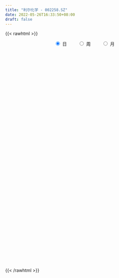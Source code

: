 ```yaml
---
title: "利尔化学 - 002258.SZ"
date: 2022-05-26T16:33:50+08:00
draft: false
---
```

{{< rawhtml >}}
    <div style="text-align: center">
        <label style="padding: 1rem;"><input style="margin-right: .5rem" type="radio" name="period" value="D" checked onclick="period_change(this)">日</label>
        <label style="padding: 1rem;"><input style="margin-right: .5rem" type="radio" name="period" value="W" onclick="period_change(this)">周</label>
        <label style="padding: 1rem;"><input style="margin-right: .5rem" type="radio" name="period" value="M" onclick="period_change(this)">月</label>
    </div>
    <div id="chart" style="height: 700px;"></div> 
    <script type="text/javascript">
        const D_v = [63615.25,31681.37,77022.3,117407.45,54155.9,41149.93,69168.54,118457.91,97345.25,76369.09,69744.75,111064.98,99880.22,154965.44,82867.75,89247.11,79181.61,198372.97,180772.56,83298.49,81632.87,88343.09,93314.58,128464.9,108236.8,66930.12,114320.29,107624.7,198031.65,209344.09,184153.85,97583.92,101268.11,106898.59,86734.59,108869.1,115838.8,169644.95,122344.81,150355.79,175854.77,323705.51,189234.32,216257.98,253273.71,125124.84,129517.26,166632.91,287852.59,246333.64,219717.82,178188.45,117678.18,87047.33,159330.06,127813.3,157241.31,139011.94,96400.34,114048.87,189249.1,128431.42,88848.64,124877.03,92727.97,164486.14,139174.87,93619.8,201189.64,110199.66,105652.25,103236.98,83349.72,107663.63,164832.75,135502.44,163276.54,162822.28,222125.24,171365.89,305077.96,178816.86,161728.98,225309.81,216317.36,276835.06,170340.53,174956.5,206666.77,172745.75,149765.97,201237.64,213789.22,110836.76,117826.64,147379.29,94170.09,94591.18,90558.92,115458.35,104462.36,116675.06,82776.88,66849.78,69722.01,98526.36,76517.55,70051.47,253270.59,156046.43,152804.51,103561.31,110671.27,154783.34,72333.7,97617.86,102398.26,64849.51,134695.21,103275.63,96455.9,208701.68,254442.58,134470.53,83918.56,75013.39,54986.65,129910.74,114510.38,98116.17,186933.36,146463.35,134770.08,102326.09,99644.21,96967.0,92341.84,86328.79,98557.56,101651.94,80305.3,133702.45,107966.01,81664.64,78953.22,97282.97,100502.12,127794.85,93976.84,49377.03,150137.27,57647.59,77700.4,66777.4,75243.01,86766.35,90012.21,94577.15,206051.99,128709.1,109988.66,117914.5,82405.86,181359.94,209421.31,126817.39,122378.68,112273.19,64141.41,65142.02,143675.11,96785.27,109265.39,46308.13,65006.94,72666.22,83376.33,69628.52,52592.23,66606.1,61546.74,62780.62,51225.81,83466.57,57327.87,58078.74,126837.22,71859.72,95900.71,119509.77,90070.4,70473.03,138853.76,61038.74,104706.35,89169.29,170992.29,151418.89,165276.62,103342.42,126925.72,131559.3,149205.8,135679.96,119849.26,90256.08,113664.04,88561.29,67483.99,66593.63,115731.72,80243.22,133691.4,97335.37,139534.36,161368.48,109896.88,155253.29,177138.16,166175.22,133237.96,169645.69,135801.7,98445.76,86084.66,211452.33,140154.51,180281.92,115444.04,212509.48,139977.22,153568.97,178644.92,134335.91,171002.84,133274.45,106669.06,117150.54,205910.99,119643.2,111385.37,136434.84,110027.8,82603.13,130401.15,114382.23,110716.16,103604.18,76489.11,92058.22]
const D_histogram = [0.0,-0.0013465527,0.0279284679,0.0017014456,-0.0175775236,-0.0345971004,-0.0245639586,0.0198944807,0.0575484032,0.068646814,0.0673019748,0.0831809203,0.0707151231,0.0876200244,0.0796900751,0.0761606156,0.0417688237,0.0803235866,0.1323503027,0.1422606025,0.1132699063,0.0494925258,-0.0158122644,-0.0965541263,-0.1470873906,-0.1685291065,-0.1836878267,-0.1510905077,-0.0186215922,0.0628144471,0.1401372458,0.1540113772,0.1064065344,0.0220741406,-0.0270967846,-0.0524896313,-0.074081004,-0.0592505239,-0.0415196245,-0.0187723735,0.0445407631,0.0764886019,0.1174266499,0.1844581582,0.1616615611,0.1255469724,0.1266368074,0.1910581831,0.2850823483,0.3279583173,0.3398137518,0.3232103014,0.3306079352,0.3106495455,0.3016821231,0.1841441813,0.2244754946,0.1857976898,0.1341746641,0.0611454143,0.1057490209,0.0936957693,0.0743483709,0.0840123717,0.0542111881,-0.0796103023,-0.1871235986,-0.2599723187,-0.3667796683,-0.3978474722,-0.3887803885,-0.3536936316,-0.3508628101,-0.3348660133,-0.2627078879,-0.2540550928,-0.2752081667,-0.225417161,-0.1673347686,-0.1461837242,-0.0476072918,0.0415212343,0.0984353977,0.1534760321,0.2103869089,0.2040165997,0.1807240667,0.1122089529,0.142899831,0.1199347724,0.0463369592,-0.1072681354,-0.2959971437,-0.428909199,-0.5484834799,-0.5261715388,-0.505481232,-0.4808067549,-0.4726716723,-0.4715591966,-0.407008418,-0.3513495509,-0.2921617496,-0.2210990781,-0.1758537357,-0.1357615661,-0.1249039969,-0.0783968212,-0.1144934665,-0.1553730963,-0.2079598854,-0.2220491538,-0.1726523356,-0.1242246357,-0.0804531636,-0.0130061437,0.0294428144,0.0463112918,0.1219464509,0.1691820255,0.2262476037,0.3716169883,0.4755295841,0.4814498467,0.4841867304,0.4576692225,0.4163088105,0.4256022606,0.4284220024,0.4067741754,0.4453349965,0.4620928419,0.4237948659,0.4004555399,0.3285117187,0.2542320798,0.2181342067,0.151305627,0.0724073205,-0.0046988974,-0.0367239386,-0.0355906356,-0.0051265765,0.0192638899,0.0295522876,0.0559604476,0.0828809414,0.0914895026,0.0606020685,0.0414188172,0.0901267255,0.0988055973,0.0691619514,0.0563532901,0.0308737837,0.046255525,0.0262394488,-0.0154205465,0.0105021879,-0.0091542785,-0.0841265906,-0.1506297693,-0.190515479,-0.1358496428,-0.2540735831,-0.3137982968,-0.2617072748,-0.190991202,-0.182729806,-0.2239497056,-0.2674938193,-0.3418941162,-0.412122446,-0.4338569526,-0.4257549873,-0.3845133308,-0.3044938502,-0.2507609852,-0.1906370414,-0.1009725095,-0.0533137897,-0.0159808478,0.0367315454,0.1312149529,0.1923634216,0.2469134028,0.3324702284,0.364508205,0.373937714,0.3490238726,0.342546893,0.3543704504,0.4062759119,0.4074600563,0.3476102232,0.2908623665,0.2029518474,0.0637703492,-0.0470253146,-0.1116948701,-0.1994131447,-0.3315035317,-0.5012179609,-0.5642938983,-0.521853196,-0.4708162704,-0.439759451,-0.427237735,-0.3919310964,-0.3693129314,-0.3267395189,-0.2847987124,-0.1941390603,-0.1104322297,-0.0769244891,0.0235341272,0.0861994864,0.162059949,0.2786101046,0.3193029427,0.2831237566,0.2680371994,0.2427448908,0.2067230017,0.1749658323,0.2243670607,0.2130457001,0.1261200856,0.0484070049,-0.1344401141,-0.2392745532,-0.2444988417,-0.1813528762,-0.1127121745,0.0070852873,0.0479897169,0.0984568235,0.1437513624,0.1697000736,0.197092379,0.1979772725,0.2123826945,0.2078580605,0.1803828696,0.1382755267,0.1354761077,0.147579457,0.0704117061,0.0394545399,-0.003763661]
const D_fast = [0.0,-0.0016831909,0.0345739466,0.0087722858,-0.0149010643,-0.0405699162,-0.0366777641,0.0127542954,0.0647953187,0.093055433,0.1085360875,0.1452102631,0.1504232466,0.189233154,0.2012257236,0.216736418,0.1927868319,0.2514224914,0.3365367832,0.3820122336,0.3813390141,0.329934765,0.2606769087,0.1557965152,0.0684914033,0.0049174108,-0.0561632661,-0.0613385741,0.0664749433,0.1636145944,0.2759717045,0.3283486802,0.3073454711,0.2285316124,0.1725864911,0.1340712366,0.0939596129,0.0939774619,0.1013284552,0.1193826129,0.1938309402,0.2449009296,0.31519564,0.4283416878,0.445960481,0.4412326355,0.4739816723,0.5861675938,0.751462346,0.8763278944,0.9731367668,1.0373358917,1.1273855094,1.185089506,1.2515426144,1.1800407179,1.2764909049,1.2842625225,1.2661831628,1.2084402666,1.2794811284,1.2908518192,1.2900915135,1.3207586071,1.3045102206,1.1507861546,0.9964919586,0.8586501589,0.6601478923,0.5296182202,0.4414902069,0.3881535559,0.3032686748,0.2355489683,0.2420301217,0.1871691436,0.0972140281,0.0906507435,0.1068994437,0.0915045571,0.1781791666,0.2776880012,0.3592110141,0.4526206564,0.5621282605,0.6067621012,0.6286505849,0.5881877094,0.6546035452,0.6616221797,0.5996086063,0.4191864778,0.1564581836,-0.0836811714,-0.3403763223,-0.4496072659,-0.5552872671,-0.6508144787,-0.7608473142,-0.8776246376,-0.9148259635,-0.9470044842,-0.9608571202,-0.9450692183,-0.9437873098,-0.9376355318,-0.9580039617,-0.9310959913,-0.9958160032,-1.0755389071,-1.1801156676,-1.2497172245,-1.2434834902,-1.2261119491,-1.202453768,-1.138258284,-1.0884486223,-1.0600023219,-0.9538805501,-0.8643494691,-0.75072199,-0.5124483583,-0.2896533665,-0.1633706422,-0.039587076,0.0483127218,0.1110295124,0.2267235277,0.3366487701,0.4166944869,0.5665890571,0.698870113,0.7665208534,0.8432954124,0.8534795209,0.842757902,0.8611935806,0.8321914076,0.7713949312,0.693113989,0.6519079632,0.6441436072,0.6733260222,0.7025324611,0.7202089307,0.7606072026,0.8082479318,0.8397288686,0.8239919516,0.8151634046,0.8864029943,0.9197832655,0.9074301074,0.9087097686,0.8909487081,0.9178943307,0.9044381167,0.8589229848,0.8874712662,0.8655262301,0.7695222704,0.6653616493,0.5778470699,0.5985504954,0.4168081593,0.2786338714,0.2652980747,0.2882663471,0.2508452915,0.1536379655,0.0432203971,-0.1166534289,-0.2899123703,-0.420111115,-0.5184478966,-0.5733345728,-0.5694385547,-0.578395936,-0.5659312525,-0.501509848,-0.4671795756,-0.4338418457,-0.3719465661,-0.2446594204,-0.1354200963,-0.0191417644,0.1495326183,0.2726976462,0.3756115837,0.4379537104,0.5171134541,0.6175296241,0.7710040636,0.874053222,0.9011059448,0.9170736797,0.8799011224,0.7566622115,0.634110219,0.5415169461,0.4039453853,0.1889791153,-0.1060398041,-0.3101892161,-0.3982118128,-0.4648789548,-0.5437619982,-0.638049716,-0.7007258514,-0.7704359192,-0.8095473865,-0.8388062581,-0.7966813711,-0.7405825978,-0.7263059795,-0.6199638315,-0.5357486006,-0.4193731508,-0.233170469,-0.1126518953,-0.0780501422,-0.0261273995,0.0092665146,0.0249253758,0.0369096646,0.1424026582,0.1843427225,0.1289471294,0.0633358,-0.1531213475,-0.317774425,-0.3841234238,-0.3663156774,-0.3258530193,-0.2042842357,-0.1513823769,-0.0763010644,0.004931315,0.0733050446,0.1499704448,0.2003496564,0.267850752,0.3152906332,0.3329111596,0.3253726985,0.3564423064,0.40544052,0.3458756956,0.3247821643,0.2806230482]
const D_slow = [0.0,-0.0003366382,0.0066454788,0.0070708402,0.0026764593,-0.0059728158,-0.0121138055,-0.0071401853,0.0072469155,0.024408619,0.0412341127,0.0620293428,0.0797081235,0.1016131296,0.1215356484,0.1405758023,0.1510180082,0.1710989049,0.2041864805,0.2397516312,0.2680691078,0.2804422392,0.2764891731,0.2523506415,0.2155787939,0.1734465172,0.1275245606,0.0897519336,0.0850965356,0.1008001473,0.1358344588,0.1743373031,0.2009389367,0.2064574718,0.1996832757,0.1865608679,0.1680406169,0.1532279859,0.1428480798,0.1381549864,0.1492901772,0.1684123276,0.1977689901,0.2438835297,0.2842989199,0.315685663,0.3473448649,0.3951094107,0.4663799977,0.5483695771,0.633323015,0.7141255904,0.7967775742,0.8744399605,0.9498604913,0.9958965366,1.0520154103,1.0984648327,1.1320084987,1.1472948523,1.1737321075,1.1971560499,1.2157431426,1.2367462355,1.2502990325,1.2303964569,1.1836155573,1.1186224776,1.0269275605,0.9274656925,0.8302705954,0.7418471875,0.6541314849,0.5704149816,0.5047380096,0.4412242364,0.3724221948,0.3160679045,0.2742342124,0.2376882813,0.2257864584,0.2361667669,0.2607756163,0.2991446244,0.3517413516,0.4027455015,0.4479265182,0.4759787564,0.5117037142,0.5416874073,0.5532716471,0.5264546132,0.4524553273,0.3452280276,0.2081071576,0.0765642729,-0.0498060351,-0.1700077238,-0.2881756419,-0.406065441,-0.5078175455,-0.5956549333,-0.6686953707,-0.7239701402,-0.7679335741,-0.8018739656,-0.8330999649,-0.8526991702,-0.8813225368,-0.9201658108,-0.9721557822,-1.0276680707,-1.0708311546,-1.1018873135,-1.1220006044,-1.1252521403,-1.1178914367,-1.1063136137,-1.075827001,-1.0335314946,-0.9769695937,-0.8840653466,-0.7651829506,-0.6448204889,-0.5237738063,-0.4093565007,-0.3052792981,-0.1988787329,-0.0917732323,0.0099203115,0.1212540606,0.2367772711,0.3427259876,0.4428398725,0.5249678022,0.5885258222,0.6430593738,0.6808857806,0.6989876107,0.6978128864,0.6886319017,0.6797342428,0.6784525987,0.6832685712,0.6906566431,0.704646755,0.7253669903,0.748239366,0.7633898831,0.7737445874,0.7962762688,0.8209776681,0.838268156,0.8523564785,0.8600749244,0.8716388057,0.8781986679,0.8743435313,0.8769690783,0.8746805086,0.853648861,0.8159914186,0.7683625489,0.7344001382,0.6708817424,0.5924321682,0.5270053495,0.479257549,0.4335750975,0.3775876711,0.3107142163,0.2252406873,0.1222100758,0.0137458376,-0.0926929092,-0.1888212419,-0.2649447045,-0.3276349508,-0.3752942111,-0.4005373385,-0.4138657859,-0.4178609979,-0.4086781115,-0.3758743733,-0.3277835179,-0.2660551672,-0.1829376101,-0.0918105589,0.0016738697,0.0889298378,0.1745665611,0.2631591737,0.3647281517,0.4665931657,0.5534957215,0.6262113132,0.676949275,0.6928918623,0.6811355337,0.6532118161,0.60335853,0.520482647,0.3951781568,0.2541046822,0.1236413832,0.0059373156,-0.1040025471,-0.2108119809,-0.308794755,-0.4011229878,-0.4828078676,-0.5540075457,-0.6025423107,-0.6301503682,-0.6493814904,-0.6434979586,-0.621948087,-0.5814330998,-0.5117805736,-0.4319548379,-0.3611738988,-0.2941645989,-0.2334783762,-0.1817976258,-0.1380561677,-0.0819644026,-0.0287029775,0.0028270439,0.0149287951,-0.0186812334,-0.0784998717,-0.1396245822,-0.1849628012,-0.2131408448,-0.211369523,-0.1993720938,-0.1747578879,-0.1388200473,-0.0963950289,-0.0471219342,0.0023723839,0.0554680576,0.1074325727,0.1525282901,0.1870971718,0.2209661987,0.257861063,0.2754639895,0.2853276245,0.2843867092]
const D_data = [['2021-05-17', 16.1127, 16.1689, 15.7754, 16.3867],['2021-05-18', 16.0775, 16.1478, 15.9651, 16.204],['2021-05-19', 16.1619, 16.6186, 16.1619, 16.6186],['2021-05-20', 16.457, 15.944, 15.67, 16.5273],['2021-05-21', 15.8738, 15.9019, 15.7754, 16.1056],['2021-05-24', 15.8456, 15.8105, 15.7824, 16.0073],['2021-05-25', 15.8597, 16.1056, 15.7262, 16.2673],['2021-05-26', 16.0846, 16.6818, 16.0424, 16.7802],['2021-05-27', 16.6818, 16.8505, 16.5694, 17.0191],['2021-05-28', 16.8645, 16.7029, 16.5835, 16.984],['2021-05-31', 16.71, 16.6327, 16.4289, 16.9137],['2021-06-01', 16.5694, 16.9559, 16.4289, 17.0543],['2021-06-02', 17.0191, 16.6818, 16.5343, 17.1808],['2021-06-03', 16.6889, 17.1386, 16.6889, 17.3424],['2021-06-04', 17.0683, 16.9348, 16.7872, 17.1105],['2021-06-07', 16.9489, 17.0402, 16.8645, 17.2862],['2021-06-08', 17.0191, 16.6186, 16.5554, 17.0402],['2021-06-09', 16.6537, 17.6164, 16.5132, 17.9607],['2021-06-10', 17.771, 18.1434, 17.3213, 18.2699],['2021-06-11', 18.2418, 17.9256, 17.7148, 18.2629],['2021-06-15', 17.9256, 17.5251, 17.3845, 18.1997],['2021-06-16', 17.3986, 16.9418, 16.8154, 17.504],['2021-06-17', 16.9699, 16.6256, 16.5132, 17.1526],['2021-06-18', 16.6256, 16.0283, 15.9159, 16.6256],['2021-06-21', 15.6138, 15.9862, 15.3257, 16.0213],['2021-06-22', 15.9792, 16.0565, 15.7824, 16.3024],['2021-06-23', 16.0565, 15.9159, 15.5084, 16.1478],['2021-06-24', 15.8808, 16.4429, 15.7262, 16.5554],['2021-06-25', 16.5132, 18.0872, 16.3094, 18.0872],['2021-06-28', 18.2699, 18.0591, 17.8905, 18.4526],['2021-06-29', 18.5229, 18.5369, 18.1434, 18.8391],['2021-06-30', 18.5369, 18.1294, 17.9186, 18.558],['2021-07-01', 18.1715, 17.3986, 17.2862, 18.1715],['2021-07-02', 17.2159, 16.6608, 16.5202, 17.3494],['2021-07-05', 16.6889, 16.7662, 16.3867, 16.8927],['2021-07-06', 16.7732, 16.8575, 16.5483, 16.9699],['2021-07-07', 16.6748, 16.7521, 16.5062, 17.1808],['2021-07-08', 17.1667, 17.1597, 16.7943, 17.6024],['2021-07-09', 16.9699, 17.2651, 16.5975, 17.3002],['2021-07-12', 17.5462, 17.4337, 17.3283, 17.771],['2021-07-13', 17.3143, 18.2067, 17.258, 18.2067],['2021-07-14', 18.3402, 18.1434, 17.9537, 19.1342],['2021-07-15', 18.0732, 18.558, 17.8624, 18.6494],['2021-07-16', 18.5651, 19.331, 18.558, 19.5067],['2021-07-19', 18.6213, 18.5018, 17.7921, 18.8672],['2021-07-20', 18.1856, 18.3332, 17.8202, 18.5159],['2021-07-21', 18.6002, 18.8532, 18.4596, 19.1553],['2021-07-22', 18.8742, 20.0056, 18.8321, 20.0618],['2021-07-23', 19.9142, 21.0596, 19.9072, 21.699],['2021-07-26', 20.8699, 21.1088, 20.5958, 22.0504],['2021-07-27', 21.7763, 21.2212, 20.7996, 22.2471],['2021-07-28', 20.8628, 21.2142, 19.8018, 21.959],['2021-07-29', 21.7131, 21.8607, 21.2353, 22.0644],['2021-07-30', 21.8888, 21.8607, 21.3126, 22.0644],['2021-08-02', 21.3828, 22.2963, 20.6661, 22.5563],['2021-08-03', 22.2963, 20.9261, 20.5466, 22.4088],['2021-08-04', 20.8769, 23.006, 20.8769, 23.0201],['2021-08-05', 22.9569, 22.3385, 21.4882, 23.0482],['2021-08-06', 22.3104, 22.219, 21.4672, 22.7952],['2021-08-09', 21.7834, 21.8536, 21.3618, 22.1698],['2021-08-10', 22.2612, 23.4839, 21.9028, 23.7931],['2021-08-11', 23.8844, 23.1115, 22.5001, 23.9687],['2021-08-12', 22.8515, 23.1747, 22.6477, 23.5401],['2021-08-13', 23.1185, 23.7509, 22.6477, 23.9898],['2021-08-16', 23.9758, 23.4347, 22.9288, 24.2006],['2021-08-17', 23.1185, 21.8536, 21.2915, 23.1887],['2021-08-18', 22.0293, 21.5936, 21.2212, 22.1769],['2021-08-19', 21.5936, 21.5234, 21.3266, 21.9661],['2021-08-20', 21.5234, 20.5115, 19.8861, 21.685],['2021-08-23', 20.7293, 20.9191, 20.4412, 21.4039],['2021-08-24', 21.0877, 21.172, 20.7715, 21.4672],['2021-08-25', 21.3266, 21.432, 20.6731, 21.7974],['2021-08-26', 21.2985, 20.9472, 20.8418, 21.7272],['2021-08-27', 20.8628, 20.9753, 20.5747, 21.3618],['2021-08-30', 21.0807, 21.7553, 21.0807, 22.472],['2021-08-31', 21.7131, 21.0385, 20.645, 21.7201],['2021-09-01', 20.8699, 20.4764, 20.3077, 22.0153],['2021-09-02', 20.378, 21.2915, 20.378, 21.8958],['2021-09-03', 21.6077, 21.5726, 21.3266, 23.1677],['2021-09-06', 21.7763, 21.2353, 20.9401, 22.0574],['2021-09-07', 21.418, 22.4861, 21.2564, 22.7109],['2021-09-08', 22.5071, 22.9077, 22.4861, 23.0342],['2021-09-09', 22.7601, 22.992, 22.6125, 23.3433],['2021-09-10', 23.0623, 23.4136, 23.0623, 24.5239],['2021-09-13', 23.8914, 23.9336, 23.3855, 24.032],['2021-09-14', 23.9406, 23.4979, 23.1396, 24.7768],['2021-09-15', 23.4698, 23.4206, 23.1185, 24.1725],['2021-09-16', 23.4628, 22.7882, 22.7671, 24.292],['2021-09-17', 23.1887, 24.1022, 22.9639, 24.4325],['2021-09-22', 23.7509, 23.6314, 23.0131, 24.2428],['2021-09-23', 23.6385, 22.8796, 22.6758, 24.1585],['2021-09-24', 22.6617, 21.3126, 21.0877, 22.7179],['2021-09-27', 21.3266, 19.851, 19.5558, 21.6007],['2021-09-28', 19.7385, 19.4434, 19.1202, 19.8791],['2021-09-29', 19.5067, 18.5721, 18.4034, 19.5699],['2021-09-30', 18.6634, 19.6753, 18.6634, 19.8791],['2021-10-08', 19.9564, 19.3591, 19.0429, 19.9564],['2021-10-11', 19.338, 19.1202, 18.9515, 19.5769],['2021-10-12', 19.1131, 18.5861, 18.1997, 19.1975],['2021-10-13', 18.558, 18.0942, 17.9186, 18.7337],['2021-10-14', 18.0591, 18.6494, 17.771, 18.7618],['2021-10-15', 18.3753, 18.4807, 18.2769, 18.8321],['2021-10-18', 18.4948, 18.4878, 18.2699, 18.7056],['2021-10-19', 18.6142, 18.6845, 18.3613, 18.811],['2021-10-20', 18.4105, 18.4105, 18.1997, 18.558],['2021-10-21', 18.3824, 18.3402, 18.1786, 18.8602],['2021-10-22', 18.3402, 17.8905, 17.8483, 18.5651],['2021-10-25', 18.038, 18.291, 17.8905, 18.5018],['2021-10-26', 18.0661, 17.0824, 16.9137, 18.0942],['2021-10-27', 17.258, 16.5764, 16.3446, 17.2932],['2021-10-28', 16.5483, 15.8948, 15.8597, 16.6959],['2021-10-29', 16.1056, 15.8808, 15.677, 16.1478],['2021-11-01', 15.8878, 16.464, 15.7754, 16.5483],['2021-11-02', 16.4851, 16.4429, 16.2883, 16.8435],['2021-11-03', 16.5835, 16.3937, 16.1759, 16.6186],['2021-11-04', 16.4289, 16.7943, 16.3375, 17.0191],['2021-11-05', 16.7943, 16.6256, 16.6186, 17.1456],['2021-11-08', 16.5343, 16.3375, 16.2181, 16.7381],['2021-11-09', 16.2743, 17.237, 16.1759, 17.5672],['2021-11-10', 17.1316, 17.1808, 16.8716, 17.3213],['2021-11-11', 17.0824, 17.6024, 17.0191, 17.778],['2021-11-12', 17.6164, 19.3661, 17.6164, 19.3661],['2021-11-15', 19.6753, 19.7456, 19.4715, 20.7293],['2021-11-16', 19.7526, 19.0991, 18.9867, 19.8861],['2021-11-17', 18.9726, 19.3872, 18.6283, 19.5348],['2021-11-18', 19.3661, 19.2677, 19.2396, 19.6753],['2021-11-19', 19.2537, 19.1975, 19.0007, 19.4083],['2021-11-22', 19.7877, 20.0477, 19.3661, 20.4342],['2021-11-23', 19.9634, 20.3218, 19.8299, 20.5045],['2021-11-24', 20.1672, 20.2937, 19.9564, 20.4342],['2021-11-25', 20.0056, 21.4461, 19.8931, 21.6358],['2021-11-26', 21.4461, 21.7131, 21.0807, 22.0363],['2021-11-29', 21.3126, 21.3618, 21.1158, 21.678],['2021-11-30', 21.4601, 21.7693, 21.3618, 21.952],['2021-12-01', 21.5655, 21.2634, 21.0104, 21.6428],['2021-12-02', 21.2212, 21.1509, 20.7715, 21.3899],['2021-12-03', 21.3196, 21.6077, 21.0877, 21.8255],['2021-12-06', 21.4953, 21.1861, 21.165, 22.1277],['2021-12-07', 21.2634, 20.8277, 20.5958, 21.5866],['2021-12-08', 20.8207, 20.5537, 20.4483, 20.9612],['2021-12-09', 20.5607, 20.905, 20.4974, 21.2142],['2021-12-10', 20.8628, 21.3055, 20.8488, 22.0574],['2021-12-13', 21.3969, 21.8396, 21.3336, 22.0926],['2021-12-14', 21.945, 22.0153, 21.5726, 22.0855],['2021-12-15', 22.1207, 22.0504, 21.6569, 22.1558],['2021-12-16', 22.0504, 22.4861, 21.8536, 22.9498],['2021-12-17', 22.732, 22.7952, 22.4579, 23.1044],['2021-12-20', 22.7671, 22.8374, 22.6125, 23.9828],['2021-12-21', 22.7671, 22.4509, 22.2823, 23.0833],['2021-12-22', 22.3525, 22.6125, 22.205, 22.6547],['2021-12-23', 22.4931, 23.7087, 22.4931, 23.9195],['2021-12-24', 23.8563, 23.5541, 23.2098, 23.8844],['2021-12-27', 23.8914, 23.2028, 23.0623, 23.9898],['2021-12-28', 23.1606, 23.4698, 22.8163, 23.6525],['2021-12-29', 23.6385, 23.3644, 23.2028, 23.8563],['2021-12-30', 23.3644, 24.0039, 23.245, 24.1444],['2021-12-31', 24.0671, 23.7017, 23.3714, 24.1655],['2022-01-04', 23.6525, 23.3925, 22.9077, 23.8633],['2022-01-05', 23.6174, 24.3201, 23.5401, 25.079],['2022-01-06', 24.6925, 23.8914, 23.6877, 24.9033],['2022-01-07', 23.6947, 23.0271, 22.9709, 23.9617],['2022-01-10', 22.9006, 22.7742, 22.2753, 23.2309],['2022-01-11', 22.6969, 22.7952, 22.4509, 23.1817],['2022-01-12', 22.739, 23.9968, 22.6406, 24.7206],['2022-01-13', 24.4114, 21.6007, 21.6007, 24.4325],['2022-01-14', 21.3618, 21.7131, 21.2072, 22.1698],['2022-01-17', 21.7131, 22.9428, 21.0807, 23.0201],['2022-01-18', 23.3363, 23.3996, 22.7179, 23.512],['2022-01-19', 23.3925, 22.7461, 22.3385, 23.3925],['2022-01-20', 22.7461, 21.9309, 21.7763, 22.9428],['2022-01-21', 21.8185, 21.5234, 20.385, 21.9309],['2022-01-24', 20.9542, 20.6099, 20.1742, 21.0174],['2022-01-25', 20.5045, 19.9915, 19.9915, 21.0315],['2022-01-26', 20.0337, 20.0196, 19.9283, 20.4904],['2022-01-27', 20.0266, 20.0056, 19.8721, 20.2726],['2022-01-28', 20.0477, 20.2093, 19.6894, 20.5326],['2022-02-07', 20.5185, 20.7153, 20.1672, 20.7434],['2022-02-08', 20.7785, 20.4834, 19.9212, 20.9893],['2022-02-09', 20.2023, 20.645, 20.0477, 20.7926],['2022-02-10', 20.5396, 21.2493, 20.4834, 21.2845],['2022-02-11', 21.2493, 20.9753, 20.905, 21.4039],['2022-02-14', 20.9753, 20.9893, 20.8769, 21.8185],['2022-02-15', 21.0666, 21.3758, 20.9472, 21.4109],['2022-02-16', 21.3828, 22.3104, 21.2704, 22.3244],['2022-02-17', 22.4158, 22.3947, 22.1207, 22.5704],['2022-02-18', 22.198, 22.7601, 22.1417, 22.8866],['2022-02-21', 23.0342, 23.7298, 22.8515, 23.9968],['2022-02-22', 23.3433, 23.6385, 23.1958, 23.8212],['2022-02-23', 23.6174, 23.7579, 23.5401, 24.0249],['2022-02-24', 23.7368, 23.5823, 23.259, 24.4536],['2022-02-25', 23.9055, 24.0249, 23.7298, 24.1936],['2022-02-28', 24.1093, 24.5801, 23.9055, 24.5871],['2022-03-01', 24.9525, 25.606, 24.5801, 26.2806],['2022-03-02', 25.3671, 25.5006, 25.3179, 25.9152],['2022-03-03', 25.5006, 24.9525, 24.5941, 25.6973],['2022-03-04', 24.7417, 25.0157, 24.6784, 25.3882],['2022-03-07', 25.0157, 24.5239, 23.6455, 25.1211],['2022-03-08', 24.6574, 23.4698, 23.3223, 24.7839],['2022-03-09', 24.1163, 23.252, 22.0785, 24.1514],['2022-03-10', 23.6806, 23.3855, 23.2731, 24.1725],['2022-03-11', 23.1044, 22.6477, 22.1207, 23.1044],['2022-03-14', 22.2753, 21.3618, 21.3126, 22.5915],['2022-03-15', 21.3547, 19.8018, 19.8018, 21.5163],['2022-03-16', 20.385, 20.125, 18.9726, 20.4412],['2022-03-17', 20.8066, 20.9823, 20.378, 21.4601],['2022-03-18', 20.7715, 20.9542, 20.645, 21.2423],['2022-03-21', 21.2564, 20.5537, 20.3077, 21.2915],['2022-03-22', 20.4061, 20.0688, 19.9704, 20.5537],['2022-03-23', 20.2304, 20.118, 19.9423, 20.3218],['2022-03-24', 20.0969, 19.7596, 19.605, 20.0969],['2022-03-25', 19.9142, 19.8439, 19.8158, 20.5326],['2022-03-28', 19.8158, 19.7456, 19.3731, 20.0969],['2022-03-29', 20.132, 20.4412, 19.8229, 20.6661],['2022-03-30', 20.3288, 20.6169, 20.0758, 20.6239],['2022-03-31', 21.3266, 20.1391, 19.9564, 21.3336],['2022-04-01', 20.2726, 21.2282, 20.2234, 21.2845],['2022-04-06', 21.2423, 21.1509, 20.7645, 21.692],['2022-04-07', 21.6428, 21.7061, 21.2915, 22.0715],['2022-04-08', 21.8044, 22.8374, 21.5023, 23.1396],['2022-04-11', 22.7882, 22.4861, 21.6147, 22.8233],['2022-04-12', 22.0644, 21.7201, 21.432, 22.4017],['2022-04-13', 21.76, 22.02, 21.53, 22.7],['2022-04-14', 22.02, 21.95, 21.01, 22.12],['2022-04-15', 21.66, 21.8, 21.61, 22.28],['2022-04-18', 21.47, 21.8, 21.22, 22.0],['2022-04-19', 21.8, 23.01, 21.61, 23.33],['2022-04-20', 23.01, 22.52, 22.47, 23.27],['2022-04-21', 22.65, 21.44, 21.39, 22.99],['2022-04-22', 21.2, 21.18, 20.56, 21.45],['2022-04-25', 20.56, 19.12, 19.11, 20.69],['2022-04-26', 19.13, 19.16, 18.8, 19.69],['2022-04-27', 18.8, 19.9, 18.5, 19.95],['2022-04-28', 19.8, 20.72, 19.58, 21.0],['2022-04-29', 20.82, 21.0, 20.49, 21.13],['2022-05-05', 21.18, 22.08, 21.1, 22.27],['2022-05-06', 21.5, 21.52, 21.22, 21.97],['2022-05-09', 21.4, 21.92, 21.3, 22.07],['2022-05-10', 21.52, 22.19, 21.47, 22.19],['2022-05-11', 22.5, 22.25, 22.2, 23.2],['2022-05-12', 22.36, 22.55, 22.0, 23.17],['2022-05-13', 22.42, 22.45, 22.33, 23.17],['2022-05-16', 22.9, 22.83, 22.73, 23.4],['2022-05-17', 22.84, 22.8, 22.44, 22.98],['2022-05-18', 22.9, 22.6, 22.58, 22.92],['2022-05-19', 22.33, 22.38, 21.78, 22.48],['2022-05-20', 22.38, 22.89, 22.26, 22.99],['2022-05-23', 22.89, 23.25, 22.8, 23.55],['2022-05-24', 23.2, 22.08, 22.05, 23.2],['2022-05-25', 22.08, 22.45, 21.95, 22.49],['2022-05-26', 22.45, 22.15, 21.67, 22.55]]
const W_v = [324448.05,393628.79,374691.22,442257.8499999999,200902.37,206508.04,167008.08,170861.26,274522.26,258421.13,197954.02,109305.07,318093.29,231269.76,464747.91,393538.63,391756.59,352375.1,263187.55,284442.94,435586.05,413995.08,639951.74,348140.9,479838.3,513386.81,749547.86,542442.05,502592.65,531741.29,260146.36,224742.52,422808.87,562458.78,393386.71,408541.29,269264.39,171276.91,258992.96,239342.54,203050.86,175657.85,219698.65,319226.6800000001,347097.2,344702.53,206085.38,152774.05,145041.64,174605.43,225087.0,201050.27,180111.32,237179.22,99236.88,164517.45,127754.53,159597.4,101196.41,90721.93,217039.65,151937.21,156126.46,193902.21,251895.15,267243.41,252707.45,138101.72,305054.3,532397.98,489017.63,559946.24,274107.4,206707.92,281600.44,275898.67,224798.15,258224.88,497954.84,305711.75,291753.99,314468.77,1226914.6299999999,675936.79,918843.46,495793.74,342583.51,1179909.52,1154149.72,453108.57,484336.5,143436.43,290512.17,310156.07,274018.43,262797.3,160244.29,161469.55,197154.34,170124.5,248713.62,139387.49,216405.12,123800.34,116750.03,198958.46,195215.98,252117.77,183317.0,161673.21,109984.75,132435.55,149375.69,18930.91,64547.32,149151.1,121987.07,133049.17,155833.33,146437.25,144869.32,144288.14,86703.37,479434.29,434899.54,512488.51,386573.03,299271.6899999999,294583.74,218938.89,385733.19,576162.67,864364.7100000001,652475.67,560172.7599999999,421811.37,335073.68,389222.47,592109.48,397675.2,591937.9,505589.16,279127.45,251276.81,343338.91,390087.96,1099866.5900000001,693621.1,582661.09,799621.03,467674.88,817040.22,1310930.24,851040.8600000001,661995.37,475960.36,879962.49,498843.1200000001,389996.06,369944.17,354984.26,369947.31,286555.92,283409.91,131094.38,112736.55,311700.74,438902.13,672362.3,342090.03,814457.48,604580.78,589882.5900000001,928805.14,414120.96,322634.9,375577.63,247844.66,561789.6699999999,616433.0,917807.95,1111774.0800000001,1425227.52,622360.49,382576.28,942803.2200000001,540020.0700000001,547322.11,862983.3,408843.15,360500.9300000001,220269.14,311042.11,250524.79,450124.22,188714.1,352292.3700000001,343882.27,402490.72,518523.14,630872.74,391755.4399999999,595143.5599999999,699248.5599999999,603432.25,1055408.3700000001,962401.3100000001,848965.42,679796.95,645455.0599999999,691198.4199999999,510102.24,848559.25,1042299.5,1045116.22,523749.36,589831.91,94170.09,521745.8699999999,394392.58,735734.3100000001,537804.4299999999,607977.9299999999,602831.71,675933.9999999999,526049.22,500546.04,466368.96,478933.58,396499.3700000001,539326.9,717919.0,507610.41,390031.95,333749.92,312879.61,504177.8200000001,464241.17,717955.9400000001,626550.3999999999,452034.67,612172.83,442288.3300000001,703306.3300000001,733417.4600000001,819036.5000000001,304277.29,660759.1599999999,573849.15,382867.67]
const W_histogram = [0.0,0.0069688889,0.0371017461,0.0077518315,-0.0177035329,-0.03498436,-0.0365768882,-0.0325218101,-0.0468527225,-0.0474010334,-0.0585042673,-0.0526610058,-0.0060752891,0.008269696,0.0754347253,0.0990954396,0.1590333539,0.1415655124,0.1174643079,0.1126011399,0.1378100217,0.139816167,0.2037302095,0.2160953486,0.2767156625,0.2811864385,0.3370059615,0.3659665682,0.4183513059,0.3209360111,0.3681511592,0.4025418566,0.3488590456,0.3030532277,0.2283103243,0.064154949,-0.0074525314,-0.113493526,-0.2159625091,-0.2290633958,-0.2038248859,-0.1439974911,-0.1131808981,-0.0333778006,-0.0714997283,-0.1115313489,-0.1363481707,-0.2018560356,-0.2793057808,-0.2646597247,-0.2425320826,-0.1679995803,-0.1590290414,-0.1613925953,-0.177835058,-0.1697662687,-0.2206094375,-0.2090042556,-0.1786007113,-0.1586804289,-0.2242156065,-0.2343732954,-0.1613063471,-0.1089529219,-0.0817404533,-0.1189681201,-0.0985981407,-0.1185239077,-0.1443886232,-0.2509205383,-0.3421168984,-0.3500409832,-0.3568442233,-0.3441995977,-0.3447197898,-0.3298381372,-0.2956628836,-0.2355790891,-0.127165037,-0.0241653148,0.0837151616,0.1756303761,0.1943354997,0.1854948038,0.2521247423,0.2693019426,0.2429794721,0.3334825923,0.329002198,0.3235872863,0.1980236869,0.1375054438,0.0606140659,0.0146798972,-0.0779080868,-0.1138304697,-0.1716352785,-0.1766376288,-0.1523149241,-0.1492132274,-0.1116716514,-0.0804863552,-0.0711758224,-0.0745680277,-0.0749103509,-0.1384825286,-0.1509330364,-0.1067896892,-0.0670187571,-0.0137005357,0.0289056309,0.0389368402,0.0243878377,0.0093581081,0.0183487221,0.0201007301,0.0065141316,0.024898954,0.0445291116,0.0269162937,0.0463768893,0.0501748483,0.055840037,0.139579183,0.1515507135,0.2068986768,0.2722829184,0.2839095671,0.2965849666,0.2303623316,0.1807436824,0.2192685805,0.209637887,0.1600743854,0.172152283,0.0982956868,0.0124450627,0.0075393083,0.0353882713,0.0368970242,0.062180692,0.0804453205,0.0825121882,0.0994594334,0.0761743316,0.0020563809,0.0875054344,0.1425173197,0.1974580667,0.204141131,0.2246509432,0.1740185995,0.2948233666,0.3556392391,0.355743202,0.3627606476,0.5017900495,0.4942572217,0.4594605412,0.3665772592,0.2733181889,0.1325375199,0.0654839808,-0.0995394542,-0.2455321038,-0.3105081632,-0.337470502,-0.333541952,-0.3505789185,-0.3697343757,-0.2417114285,-0.1440418835,-0.0879621805,-0.0371343922,-0.1108408062,-0.1407109064,-0.1683284494,-0.1860401571,-0.1144210064,-0.134730365,-0.007753329,0.1075793536,0.2422076985,0.3746517641,0.5126016027,0.3553916458,0.2174963181,0.0277747096,-0.0445579644,-0.1287521392,-0.1876706323,-0.2490050604,-0.3069669193,-0.3357514648,-0.2807371337,-0.2422668512,-0.2550890201,-0.2683146653,-0.2159176358,-0.1609628366,-0.0584876062,-0.1157779009,-0.0174635568,-0.0491569407,-0.0309686619,0.1108774985,0.3010158029,0.4515783646,0.5401551791,0.6589024725,0.4843401168,0.3703134662,0.3078825269,0.3597318149,0.4061283327,0.2237787307,-0.0193583832,-0.2034966452,-0.3764172185,-0.513991798,-0.711617989,-0.7591157989,-0.5809350442,-0.4549717642,-0.1960042431,-0.0340671094,0.0460825748,0.1850177315,0.3064556314,0.3708504022,0.3427998381,0.2166904616,0.1069869012,-0.0586833957,-0.1178669741,-0.0419181609,0.08165801,0.2109358639,0.1221789287,-0.0558186592,-0.2430739481,-0.2665619942,-0.1712124816,-0.1748858698,-0.2133962355,-0.2431568216,-0.2206465479,-0.1398857975,-0.057800216,-0.0543604227]
const W_fast = [0.0,0.0087111111,0.0481194049,0.0207074481,-0.0091737995,-0.0352007166,-0.0459374668,-0.0500128413,-0.0760569343,-0.0884555035,-0.1141848042,-0.1215067942,-0.0764398997,-0.0600274907,0.0259962199,0.0744307942,0.174127047,0.1920505835,0.197315456,0.220602573,0.2802639602,0.3172241472,0.4320707422,0.4984597184,0.628258948,0.7030263336,0.843097347,0.9635495957,1.1205221598,1.1033408678,1.2425938057,1.3776199673,1.4111519177,1.4411094067,1.4234440844,1.2753274463,1.2018568331,1.067442457,0.9109828467,0.840616111,0.8148983994,0.8387264214,0.8412477899,0.9127064372,0.8567095775,0.7887951196,0.7298912552,0.6139193814,0.4666431909,0.4151243159,0.3766189373,0.4091515445,0.3783648232,0.3356531204,0.2747518932,0.2403791153,0.1343835872,0.0937377051,0.0794910716,0.0597412467,-0.0618478325,-0.1305988452,-0.0978584837,-0.072743289,-0.0659659337,-0.1329356305,-0.1372151863,-0.1867719302,-0.2487338015,-0.4179958511,-0.5947214359,-0.6901557665,-0.7861700624,-0.8595753363,-0.9462754758,-1.0138533574,-1.0535938247,-1.0524048026,-0.9757820096,-0.8788236162,-0.7500143494,-0.6141915409,-0.5469025424,-0.5093695373,-0.3797084133,-0.2952057273,-0.2607833298,-0.0869095616,-0.0091394063,0.0663425035,-0.0097151741,-0.0358570562,-0.0975949176,-0.139859112,-0.2519241177,-0.316304118,-0.4170177465,-0.4661795039,-0.4799355304,-0.5141371405,-0.5045134773,-0.4934497699,-0.5019331927,-0.5239674049,-0.5430373158,-0.6412301256,-0.6914138926,-0.6739679676,-0.6509517248,-0.6010586374,-0.5512260631,-0.5314606437,-0.5399126868,-0.5526028893,-0.5390250948,-0.5322479043,-0.5442059699,-0.519596409,-0.4888339735,-0.499717718,-0.4686629,-0.4523212289,-0.432696031,-0.3140620893,-0.2642028803,-0.1571302479,-0.0236752767,0.0589287638,0.145750405,0.1371183529,0.1326856243,0.2260276674,0.2688064458,0.2592615405,0.3143775089,0.2650948344,0.1823554759,0.1793345487,0.2160305794,0.2267635884,0.2675924292,0.3059683878,0.3286633026,0.3704754062,0.3662338872,0.2926300318,0.3999554439,0.4905966591,0.5949019228,0.6526202698,0.7292928178,0.7221651239,0.9166757327,1.066401415,1.1554411784,1.2531487859,1.5176257002,1.6336571778,1.7137256326,1.7124866655,1.6875571423,1.5799108533,1.5292283095,1.3393200109,1.1319443353,0.9893412352,0.8780112709,0.7985543328,0.6938726368,0.5822835856,0.6498786756,0.7115377498,0.7456269077,0.7871710979,0.6857544824,0.6207066555,0.5510070003,0.4867852533,0.5297991523,0.4758072025,0.6008459062,0.7430734273,0.9382536967,1.1643607033,1.4304609426,1.3620988972,1.2785776491,1.0957997179,1.0123275529,0.8959453432,0.7901091921,0.6665234988,0.5318199101,0.4190974984,0.4039275461,0.3818311158,0.3052366919,0.2249323803,0.2233500008,0.238064091,0.3259174198,0.2396826499,0.3336311048,0.2896484857,0.300094599,0.469660134,0.7350523892,0.998509542,1.2221251513,1.5055980628,1.4521207363,1.4306724522,1.4452121447,1.5869943865,1.7349229874,1.6085180681,1.3605413584,1.1255289351,0.8585040572,0.5924315282,0.21690084,-0.0203759197,0.012571074,0.024791413,0.2347578732,0.3881782296,0.4798485575,0.665038147,0.8630899548,1.0201973261,1.0778467216,1.0059099605,0.9229531253,0.7426119796,0.6539616576,0.7194309306,0.863421604,1.0454334239,0.9872212209,0.7952689682,0.5472451922,0.4571166476,0.5096630398,0.4622681841,0.3704087596,0.2798589681,0.2472076048,0.2929969058,0.3606324334,0.350482121]
const W_slow = [0.0,0.0017422222,0.0110176588,0.0129556166,0.0085297334,-0.0002163566,-0.0093605787,-0.0174910312,-0.0292042118,-0.0410544701,-0.055680537,-0.0688457884,-0.0703646107,-0.0682971867,-0.0494385054,-0.0246646455,0.015093693,0.0504850711,0.0798511481,0.1080014331,0.1424539385,0.1774079802,0.2283405326,0.2823643698,0.3515432854,0.4218398951,0.5060913854,0.5975830275,0.702170854,0.7824048567,0.8744426465,0.9750781107,1.0622928721,1.138056179,1.1951337601,1.2111724973,1.2093093645,1.180935983,1.1269453557,1.0696795068,1.0187232853,0.9827239125,0.954428688,0.9460842378,0.9282093058,0.9003264685,0.8662394259,0.815775417,0.7459489718,0.6797840406,0.6191510199,0.5771511249,0.5373938645,0.4970457157,0.4525869512,0.410145384,0.3549930247,0.3027419608,0.2580917829,0.2184216757,0.162367774,0.1037744502,0.0634478634,0.0362096329,0.0157745196,-0.0139675104,-0.0386170456,-0.0682480225,-0.1043451783,-0.1670753129,-0.2526045375,-0.3401147833,-0.4293258391,-0.5153757385,-0.601555686,-0.6840152203,-0.7579309412,-0.8168257135,-0.8486169727,-0.8546583014,-0.833729511,-0.789821917,-0.7412380421,-0.6948643411,-0.6318331555,-0.5645076699,-0.5037628019,-0.4203921538,-0.3381416043,-0.2572447827,-0.207738861,-0.1733625,-0.1582089836,-0.1545390093,-0.174016031,-0.2024736484,-0.245382468,-0.2895418752,-0.3276206062,-0.3649239131,-0.3928418259,-0.4129634147,-0.4307573703,-0.4493993772,-0.4681269649,-0.5027475971,-0.5404808562,-0.5671782785,-0.5839329677,-0.5873581017,-0.5801316939,-0.5703974839,-0.5643005245,-0.5619609974,-0.5573738169,-0.5523486344,-0.5507201015,-0.544495363,-0.5333630851,-0.5266340117,-0.5150397893,-0.5024960773,-0.488536068,-0.4536412723,-0.4157535939,-0.3640289247,-0.2959581951,-0.2249808033,-0.1508345617,-0.0932439787,-0.0480580581,0.006759087,0.0591685587,0.0991871551,0.1422252258,0.1667991475,0.1699104132,0.1717952403,0.1806423081,0.1898665642,0.2054117372,0.2255230673,0.2461511144,0.2710159727,0.2900595556,0.2905736509,0.3124500095,0.3480793394,0.3974438561,0.4484791388,0.5046418746,0.5481465245,0.6218523661,0.7107621759,0.7996979764,0.8903881383,1.0158356507,1.1393999561,1.2542650914,1.3459094062,1.4142389534,1.4473733334,1.4637443286,1.4388594651,1.3774764391,1.2998493983,1.2154817728,1.1320962848,1.0444515552,0.9520179613,0.8915901042,0.8555796333,0.8335890882,0.8243054901,0.7965952886,0.761417562,0.7193354496,0.6728254103,0.6442201587,0.6105375675,0.6085992352,0.6354940736,0.6960459983,0.7897089393,0.9178593399,1.0067072514,1.0610813309,1.0680250083,1.0568855172,1.0246974824,0.9777798243,0.9155285592,0.8387868294,0.7548489632,0.6846646798,0.624097967,0.560325712,0.4932470456,0.4392676367,0.3990269275,0.384405026,0.3554605508,0.3510946616,0.3388054264,0.3310632609,0.3587826355,0.4340365863,0.5469311774,0.6819699722,0.8466955903,0.9677806195,1.0603589861,1.1373296178,1.2272625715,1.3287946547,1.3847393374,1.3798997416,1.3290255803,1.2349212757,1.1064233262,0.9285188289,0.7387398792,0.5935061182,0.4797631771,0.4307621164,0.422245339,0.4337659827,0.4800204156,0.5566343234,0.649346924,0.7350468835,0.7892194989,0.8159662242,0.8012953752,0.7718286317,0.7613490915,0.781763594,0.83449756,0.8650422922,0.8510876274,0.7903191403,0.7236786418,0.6808755214,0.6371540539,0.5838049951,0.5230157897,0.4678541527,0.4328827033,0.4184326493,0.4048425437]
const W_data = [['2017-07-14', 8.8153, 8.9587, 8.3373, 9.1362],['2017-07-21', 9.0065, 9.0679, 8.7402, 9.2933],['2017-07-28', 9.027, 9.4776, 9.0133, 9.58],['2017-08-04', 9.4776, 8.7538, 8.6446, 9.86],['2017-08-11', 8.7538, 8.6514, 8.5217, 8.9382],['2017-08-18', 8.6719, 8.6173, 8.5148, 8.7333],['2017-08-25', 8.6582, 8.7333, 8.6036, 8.9109],['2017-09-01', 8.7402, 8.7811, 8.6309, 8.8562],['2017-09-08', 8.7675, 8.4875, 8.3714, 8.8358],['2017-09-15', 8.4875, 8.577, 8.3305, 8.639],['2017-09-22', 8.577, 8.3636, 8.343, 8.7491],['2017-09-29', 8.3361, 8.5082, 8.3086, 8.5288],['2017-10-13', 8.5908, 9.1277, 8.5495, 9.2241],['2017-10-20', 9.1415, 8.8799, 8.7009, 9.1897],['2017-10-27', 8.8317, 9.7885, 8.8317, 9.9675],['2017-11-03', 9.7679, 9.5545, 9.3893, 10.3186],['2017-11-10', 9.6715, 10.3392, 9.5545, 10.4631],['2017-11-17', 10.3461, 9.6096, 9.3824, 10.3599],['2017-11-24', 9.5132, 9.527, 9.2241, 9.8643],['2017-12-01', 9.527, 9.7954, 8.8455, 9.8574],['2017-12-08', 9.7748, 10.3461, 9.4994, 10.5113],['2017-12-15', 10.4425, 10.2635, 10.0845, 10.6559],['2017-12-22', 10.3117, 11.3855, 10.1603, 11.6953],['2017-12-29', 11.3855, 11.1515, 10.8555, 11.5439],['2018-01-05', 11.2892, 12.1978, 11.2341, 12.5971],['2018-01-12', 12.2667, 11.95, 11.771, 13.1271],['2018-01-19', 11.7366, 13.072, 11.1102, 13.3543],['2018-01-26', 13.3198, 13.3267, 12.7003, 13.4919],['2018-02-02', 13.2854, 14.2491, 12.5626, 14.373],['2018-02-09', 14.1597, 12.6521, 11.9775, 14.5933],['2018-02-14', 12.659, 14.7241, 12.5833, 14.7241],['2018-02-23', 15.0063, 15.2266, 14.4419, 15.5433],['2018-03-02', 15.2266, 14.5176, 14.3317, 15.5433],['2018-03-09', 14.5727, 14.7654, 14.1459, 15.9425],['2018-03-16', 14.7241, 14.4556, 14.3937, 15.4607],['2018-03-23', 14.3593, 12.9757, 12.4594, 14.6415],['2018-03-30', 12.7692, 13.6916, 12.6177, 13.9118],['2018-04-04', 13.6847, 12.8999, 12.8518, 14.077],['2018-04-13', 12.8862, 12.4112, 12.246, 13.134],['2018-04-20', 12.308, 13.1959, 12.308, 13.6296],['2018-04-27', 13.2097, 13.6847, 12.5282, 14.1115],['2018-05-04', 13.6847, 14.3524, 13.5677, 14.7998],['2018-05-11', 14.435, 14.2698, 14.0495, 14.8893],['2018-05-18', 14.2836, 15.261, 14.1803, 15.798],['2018-05-25', 15.2748, 13.9876, 13.9669, 15.8943],['2018-06-01', 13.9876, 13.8086, 13.0858, 15.1302],['2018-06-08', 13.7673, 13.8499, 13.5539, 14.5864],['2018-06-15', 13.7535, 13.0789, 12.838, 14.0082],['2018-06-22', 12.8518, 12.4594, 12.0051, 13.0376],['2018-06-29', 12.6246, 13.3267, 12.4663, 13.609],['2018-07-06', 13.3267, 13.4093, 12.6108, 13.7673],['2018-07-13', 13.4851, 14.2491, 13.2304, 14.2836],['2018-07-20', 14.2836, 13.6021, 13.4851, 14.5245],['2018-07-27', 13.6296, 13.4231, 13.2166, 14.318],['2018-08-03', 13.4231, 13.1271, 12.7072, 13.6296],['2018-08-10', 13.134, 13.3336, 12.8449, 13.6021],['2018-08-17', 13.2717, 12.3768, 12.1359, 13.3543],['2018-08-24', 12.2529, 12.9275, 12.1221, 12.9826],['2018-08-31', 12.9137, 13.1615, 12.8173, 13.313],['2018-09-07', 13.1615, 13.0652, 12.721, 13.3474],['2018-09-14', 12.955, 11.7435, 10.8762, 13.2028],['2018-09-21', 11.833, 12.067, 11.4957, 12.4043],['2018-09-28', 11.9431, 13.134, 11.8812, 13.2992],['2018-10-12', 12.8036, 13.1133, 12.4181, 13.2166],['2018-10-19', 13.1615, 12.9412, 11.7022, 13.905],['2018-10-26', 13.017, 12.0257, 11.7022, 13.7329],['2018-11-02', 12.0257, 12.6108, 10.9312, 12.6384],['2018-11-09', 12.5833, 12.012, 11.9775, 12.8449],['2018-11-16', 12.0395, 11.6953, 11.4957, 12.2529],['2018-11-23', 11.7228, 10.1465, 9.9744, 11.7366],['2018-11-30', 10.1809, 9.5338, 9.2241, 10.4631],['2018-12-07', 9.8436, 9.9882, 9.6233, 10.4631],['2018-12-14', 9.8918, 9.6233, 9.6027, 10.0157],['2018-12-21', 9.6164, 9.5338, 9.2792, 9.6164],['2018-12-28', 9.5338, 9.0451, 8.9694, 9.878],['2019-01-04', 9.1415, 8.9143, 8.398, 9.2998],['2019-01-11', 9.0245, 8.935, 8.873, 9.1552],['2019-01-18', 8.935, 9.1897, 8.9006, 9.1965],['2019-01-25', 9.2447, 9.9882, 9.2447, 10.1809],['2019-02-01', 10.0501, 10.3117, 9.9469, 10.4287],['2019-02-15', 10.291, 10.8486, 10.1671, 11.1515],['2019-02-22', 10.883, 11.179, 10.8624, 11.6196],['2019-03-01', 10.6215, 10.6008, 10.353, 11.3511],['2019-03-08', 10.6696, 10.3323, 10.3048, 11.0689],['2019-03-15', 10.3255, 11.5163, 10.3048, 11.6127],['2019-03-22', 11.5163, 11.2479, 11.1171, 11.8399],['2019-03-29', 11.0414, 10.8073, 10.4356, 11.124],['2019-04-04', 11.4957, 12.6116, 11.2203, 12.8971],['2019-04-12', 13.872, 11.8664, 11.6993, 13.872],['2019-04-19', 12.1032, 12.0475, 11.5252, 12.4305],['2019-04-26', 12.0544, 10.3622, 10.2717, 12.0614],['2019-04-30', 10.3762, 10.7801, 10.1533, 10.7801],['2019-05-10', 10.3901, 10.2578, 9.9026, 10.6338],['2019-05-17', 10.1185, 10.3204, 9.8748, 10.8636],['2019-05-24', 10.3065, 9.3107, 9.1644, 10.3065],['2019-05-31', 9.3176, 9.5683, 9.2271, 9.6937],['2019-06-06', 9.5962, 8.8929, 8.872, 9.5962],['2019-06-14', 8.8859, 9.2062, 8.8859, 9.4569],['2019-06-21', 9.2062, 9.45, 9.0391, 9.4987],['2019-06-28', 9.443, 9.0878, 9.053, 9.5614],['2019-07-05', 9.2619, 9.4709, 9.1644, 9.5962],['2019-07-12', 9.4012, 9.443, 9.1436, 9.5057],['2019-07-19', 9.4291, 9.1575, 9.1087, 9.4569],['2019-07-26', 9.1923, 8.8929, 8.8371, 9.1923],['2019-08-02', 8.8929, 8.7954, 8.6491, 9.0043],['2019-08-09', 8.7536, 7.6742, 7.6045, 8.7954],['2019-08-16', 7.6742, 7.9179, 7.6742, 8.3427],['2019-08-23', 7.9179, 8.5307, 7.8901, 8.5656],['2019-08-30', 8.28, 8.5516, 8.2243, 8.8232],['2019-09-06', 8.5238, 8.858, 8.4959, 8.9068],['2019-09-12', 8.9207, 8.9068, 8.8232, 9.0112],['2019-09-20', 8.9764, 8.5864, 8.4472, 8.9764],['2019-09-27', 8.6004, 8.2104, 8.1686, 8.6004],['2019-09-30', 8.2104, 8.0572, 8.0502, 8.28],['2019-10-11', 8.0781, 8.2731, 8.0084, 8.3915],['2019-10-18', 8.3845, 8.1477, 8.0154, 8.6213],['2019-10-25', 8.1059, 7.8552, 7.7229, 8.1059],['2019-11-01', 7.8622, 8.2034, 7.8622, 8.2591],['2019-11-08', 8.2313, 8.2731, 8.1825, 8.4611],['2019-11-15', 8.1616, 7.7647, 7.7577, 8.2174],['2019-11-22', 7.7647, 8.1895, 7.7299, 8.3497],['2019-11-29', 8.1825, 8.0224, 7.9597, 8.3984],['2019-12-06', 8.0224, 8.0433, 7.7995, 8.0711],['2019-12-13', 8.1129, 9.2759, 8.0572, 9.45],['2019-12-20', 9.3594, 8.6909, 8.6909, 9.3664],['2019-12-27', 8.6422, 9.5057, 8.5447, 9.7494],['2020-01-03', 9.5057, 10.1046, 9.4151, 10.2856],['2020-01-10', 10.021, 9.826, 9.6101, 10.2926],['2020-01-17', 9.833, 10.1115, 9.5614, 10.2787],['2020-01-23', 10.1115, 9.1714, 9.0669, 10.209],['2020-02-07', 8.2522, 9.2202, 8.0363, 9.4569],['2020-02-14', 9.2271, 10.4528, 9.1436, 10.794],['2020-02-21', 10.975, 10.1046, 10.0001, 11.4904],['2020-02-28', 10.2369, 9.6032, 9.5126, 10.6547],['2020-03-06', 9.6171, 10.4249, 9.6171, 10.8358],['2020-03-13', 10.0976, 9.3107, 9.0669, 10.3692],['2020-03-20', 9.4639, 8.7954, 8.3079, 9.4639],['2020-03-27', 8.5656, 9.5962, 8.5656, 9.7146],['2020-04-03', 9.7494, 10.1115, 9.5475, 10.3483],['2020-04-10', 10.1742, 9.9165, 9.8748, 10.7592],['2020-04-17', 10.3065, 10.3553, 10.1046, 10.8288],['2020-04-24', 10.4249, 10.4736, 10.1672, 10.9681],['2020-04-30', 10.4876, 10.4249, 9.8469, 10.6477],['2020-05-08', 10.3344, 10.7731, 10.1742, 10.8497],['2020-05-15', 10.8636, 10.3622, 10.2996, 10.9263],['2020-05-22', 10.2717, 9.5335, 9.3316, 10.592],['2020-05-29', 9.4569, 11.6436, 9.45, 11.755],['2020-06-05', 11.6297, 11.7829, 11.4695, 12.1798],['2020-06-12', 11.8037, 12.2703, 11.5043, 12.4305],['2020-06-19', 12.2703, 12.0544, 11.3163, 12.8344],['2020-06-24', 12.0544, 12.5419, 11.8455, 12.9389],['2020-07-03', 12.7787, 11.8037, 11.6993, 12.9389],['2020-07-10', 12.8831, 14.4152, 12.3957, 14.9584],['2020-07-17', 14.6589, 14.5127, 13.9417, 15.8567],['2020-07-24', 14.7425, 14.3107, 14.255, 15.9681],['2020-07-31', 14.3247, 14.8261, 13.8581, 15.0071],['2020-08-07', 15.0419, 17.3609, 14.9932, 18.0225],['2020-08-14', 17.4097, 16.4347, 15.5364, 17.6255],['2020-08-21', 16.2954, 16.5322, 15.9472, 16.8874],['2020-08-28', 16.7133, 15.9751, 15.3971, 17.0475],['2020-09-04', 16.2258, 15.9194, 15.2648, 16.2815],['2020-09-11', 15.8219, 15.0559, 14.2341, 15.9124],['2020-09-18', 15.2857, 15.7035, 15.0419, 15.8985],['2020-09-25', 15.808, 14.0391, 13.9277, 15.8915],['2020-09-30', 13.9834, 13.496, 13.4472, 14.2411],['2020-10-09', 14.067, 13.9068, 13.691, 14.652],['2020-10-16', 13.9277, 14.0531, 13.9277, 14.7634],['2020-10-23', 14.1715, 14.2759, 14.0531, 15.2648],['2020-10-30', 14.1366, 13.8581, 13.7884, 15.6478],['2020-11-06', 13.8581, 13.5865, 13.4263, 14.2411],['2020-11-13', 13.6352, 15.613, 13.6213, 16.2258],['2020-11-20', 15.6757, 15.8149, 15.5294, 16.6158],['2020-11-27', 15.8985, 15.7383, 15.5503, 17.535],['2020-12-04', 15.8985, 16.0308, 15.418, 17.4723],['2020-12-11', 16.0238, 14.4639, 14.2759, 16.0378],['2020-12-18', 14.45, 14.7425, 14.1993, 15.0419],['2020-12-25', 15.0071, 14.5963, 14.1993, 15.5573],['2020-12-31', 14.6938, 14.5545, 14.2202, 14.7146],['2021-01-08', 14.652, 15.794, 14.4222, 16.2328],['2021-01-15', 15.8706, 14.7704, 14.5336, 16.5879],['2021-01-22', 14.8121, 16.9361, 14.645, 17.1102],['2021-01-29', 16.9779, 17.5768, 16.1562, 17.9877],['2021-02-05', 17.4236, 18.7328, 17.4097, 20.6687],['2021-02-10', 18.8024, 19.7843, 18.106, 20.1604],['2021-02-19', 20.2927, 21.0657, 19.2899, 21.1701],['2021-02-26', 21.0657, 17.7996, 17.6952, 21.7969],['2021-03-05', 18.315, 17.6186, 16.9918, 18.6562],['2021-03-12', 17.5977, 16.3303, 15.9472, 17.7161],['2021-03-19', 17.0615, 17.2356, 16.6645, 17.9668],['2021-03-26', 17.2147, 16.7411, 16.0656, 17.7021],['2021-04-02', 16.8804, 16.6854, 16.5044, 17.159],['2021-04-09', 16.7272, 16.2885, 16.2328, 17.2007],['2021-04-16', 16.3651, 15.9089, 15.0024, 16.386],['2021-04-23', 15.7824, 15.8948, 15.4943, 16.0846],['2021-04-30', 16.0213, 16.8716, 15.677, 17.0051],['2021-05-07', 16.7802, 16.8013, 16.6748, 17.1948],['2021-05-14', 16.7451, 16.1127, 15.4943, 16.8997],['2021-05-21', 16.1127, 15.9019, 15.67, 16.6186],['2021-05-28', 15.8456, 16.7029, 15.7262, 17.0191],['2021-06-04', 16.71, 16.9348, 16.4289, 17.3424],['2021-06-11', 16.9489, 17.9256, 16.5132, 18.2699],['2021-06-18', 17.9256, 16.0283, 15.9159, 18.1997],['2021-06-25', 15.6138, 18.0872, 15.3257, 18.0872],['2021-07-02', 18.2699, 16.6608, 16.5202, 18.8391],['2021-07-09', 16.6889, 17.2651, 16.3867, 17.6024],['2021-07-16', 17.5462, 19.331, 17.258, 19.5067],['2021-07-23', 18.6213, 21.0596, 17.7921, 21.699],['2021-07-30', 20.8699, 21.8607, 19.8018, 22.2471],['2021-08-06', 21.3828, 22.219, 20.5466, 23.0482],['2021-08-13', 21.7834, 23.7509, 21.3618, 23.9898],['2021-08-20', 23.9758, 20.5115, 19.8861, 24.2006],['2021-08-27', 20.7293, 20.9753, 20.4412, 21.7974],['2021-09-03', 21.0807, 21.5726, 20.3077, 23.1677],['2021-09-10', 21.7763, 23.4136, 20.9401, 24.5239],['2021-09-17', 23.8914, 24.1022, 22.7671, 24.7768],['2021-09-24', 23.7509, 21.3126, 21.0877, 24.2428],['2021-09-30', 21.3266, 19.6753, 18.4034, 21.6007],['2021-10-08', 19.9564, 19.3591, 19.0429, 19.9564],['2021-10-15', 19.338, 18.4807, 17.771, 19.5769],['2021-10-22', 18.4948, 17.8905, 17.8483, 18.8602],['2021-10-29', 18.038, 15.8808, 15.677, 18.5018],['2021-11-05', 15.8878, 16.6256, 15.7754, 17.1456],['2021-11-12', 16.5343, 19.3661, 16.1759, 19.3661],['2021-11-19', 19.6753, 19.1975, 18.6283, 20.7293],['2021-11-26', 19.7877, 21.7131, 19.3661, 22.0363],['2021-12-03', 21.3126, 21.6077, 20.7715, 21.952],['2021-12-10', 21.4953, 21.3055, 20.4483, 22.1277],['2021-12-17', 21.3969, 22.7952, 21.3336, 23.1044],['2021-12-24', 22.7671, 23.5541, 22.205, 23.9828],['2021-12-31', 23.8914, 23.7017, 22.8163, 24.1655],['2022-01-07', 23.6525, 23.0271, 22.9077, 25.079],['2022-01-14', 22.9006, 21.7131, 21.2072, 24.7206],['2022-01-21', 21.7131, 21.5234, 20.385, 23.512],['2022-01-28', 20.9542, 20.2093, 19.6894, 21.0315],['2022-02-11', 20.5185, 20.9753, 19.9212, 21.4039],['2022-02-18', 20.9753, 22.7601, 20.8769, 22.8866],['2022-02-25', 23.0342, 24.0249, 22.8515, 24.4536],['2022-03-04', 24.1093, 25.0157, 23.9055, 26.2806],['2022-03-11', 25.0157, 22.6477, 22.0785, 25.1211],['2022-03-18', 22.2753, 20.9542, 18.9726, 22.5915],['2022-03-25', 21.2564, 19.8439, 19.605, 21.2915],['2022-04-01', 19.8158, 21.2282, 19.3731, 21.3336],['2022-04-08', 21.2423, 22.8374, 20.7645, 23.1396],['2022-04-15', 22.7882, 21.8, 21.01, 22.8233],['2022-04-22', 21.47, 21.18, 20.56, 23.33],['2022-04-29', 20.56, 21.0, 18.5, 21.13],['2022-05-06', 21.18, 21.52, 21.1, 22.27],['2022-05-13', 21.4, 22.45, 21.3, 23.2],['2022-05-20', 22.9, 22.89, 21.78, 23.4],['2022-05-27', 22.89, 22.15, 21.67, 23.55]]
const M_v = [788619.34,228667.52,216039.01,229051.26,402310.24,563875.04,347916.99,608736.3300000001,383726.04,620353.22,357036.7699999999,367494.47,779998.9399999999,780471.1899999999,811068.7999999999,437692.31,892872.4500000001,525335.78,623132.3599999999,189175.85,309899.27,128662.13,370336.5000000001,320952.4,330738.31,555159.38,1055876.2399999998,512683.55,758955.1599999999,382287.89,170038.9,233693.88,294173.75,309458.63,243734.79,233318.98,336245.42,186012.19,79499.68,131002.27,167754.09,111899.41,70888.35,205474.14,235333.2,97326.46,408146.0599999999,478495.79,488049.5,401577.45,208571.45,124114.22,348104.18,313053.94,703667.6600000001,319197.6,291705.4400000001,192185.56,517536.54,345665.22,654674.6400000002,494100.58,262294.23,277678.92,174918.67,216538.53,321228.51,240342.49,196258.76,199880.94,142019.55,159484.34,390996.54,638122.9099999999,510654.14,480470.9099999999,335832.6000000001,391681.8800000001,661674.79,314597.14,879224.3999999999,1048836.6100000003,867037.8400000001,903095.75,1113284.5600000003,841337.02,521059.6199999999,678285.5599999998,744554.8900000002,714878.04,383012.59,519160.69,1310149.3700000001,2581409.0099999998,1114178.8300000001,1194080.3999999999,1299099.5800000003,1524287.0699999996,794370.8899999999,2415946.4900000002,2823603.46,1768400.5199999998,1586087.3399999999,1562040.5999999996,2948128.7800000003,1482080.0100000002,681826.9299999999,740549.49,1346291.1899999997,1073686.45,885829.1799999999,1114139.28,1557761.3700000001,1865184.8899999999,2445271.1000000001,1626351.52,1789275.26,872663.27,1356575.1899999999,728314.2199999997,874779.2300000001,620951.25,615825.2500000001,889332.77,1540987.0799999998,1322362.0000000002,1516645.6600000001,1789555.8999999997,2522681.6200000006,3414940.7399999998,1137483.9699999997,688992.6800000001,807348.95,867316.86,572400.1100000001,439489.33,620673.37,1689603.9900000002,1023289.0700000001,2478736.2399999998,2000515.0100000002,2072204.4599999995,2084570.2700000003,2767593.4100000001,3892951.7399999993,2191362.6299999994,1373374.99,1535701.72,2438863.7400000002,2201130.4299999997,3207804.6999999997,3372967.5100000002,2569198.6100000003,1382431.21,1357124.2100000002,2557631.9900000002,3678374.0500000003,2826887.8599999999,3749221.0500000003,1746042.8500000001,2661644.2399999998,2131301.0000000005,2154888.2599999993,1221280.3799999999,2641113.5000000005,2859417.1000000006,1921753.27]
const M_histogram = [0.0,-0.0658215385,-0.1389529485,-0.2036067273,-0.2101007518,-0.1529909113,-0.056101407,0.0038510039,0.068088185,0.20789726,0.2636875653,0.3407655602,0.4893506893,0.4839293302,0.4195919087,0.3794939212,0.385864775,0.357255656,0.2940885008,0.2364910232,0.1769769925,0.0542032322,-0.0324297473,-0.1656703553,-0.2092847376,-0.2159832735,-0.2123827614,-0.1946224562,-0.1979072142,-0.1987558143,-0.221894518,-0.1987902446,-0.19854589,-0.1968035339,-0.226433304,-0.2261768441,-0.2283395489,-0.2420167575,-0.2608893986,-0.2495192676,-0.2499937667,-0.2667936585,-0.2655529618,-0.228730775,-0.2129886332,-0.1840145667,-0.144623656,-0.0915108882,-0.0728208487,-0.0491806106,-0.020520749,0.0033713412,-0.0003423269,0.0321946559,0.1088523995,0.1826812626,0.204686793,0.2127248464,0.2510264754,0.1780941883,0.1654359104,0.1634649418,0.1640878819,0.1389287351,0.132512056,0.1137476852,0.0644133259,0.0368461008,0.0093499002,-0.0174538915,-0.0253139713,-0.0252214208,0.0065521921,0.025608191,0.0686549818,0.0994176396,0.1362769462,0.1057916086,0.1375567419,0.1287391392,0.1469779773,0.2289643936,0.3960879769,0.4692491456,0.4044747699,0.2257882829,0.078968167,0.0725887271,0.1206186871,0.1250431252,-0.0361372771,-0.1127010289,-0.0458937352,-0.0695435048,-0.1151470161,-0.130465516,-0.1396393567,-0.1267404478,-0.1230429708,-0.0984524859,-0.0099731156,0.0716622459,0.1606918455,0.1896212579,0.2826487917,0.2434285793,0.1267439932,0.0758369541,0.0961081495,0.0350812682,-0.0219115028,0.0135495736,0.0224826813,0.1161858504,0.2679467019,0.4879464511,0.4991005164,0.4689996368,0.4522106904,0.3443273093,0.2562684772,0.1521586722,0.0628699482,-0.0934232931,-0.3478910632,-0.5337779685,-0.5703941853,-0.5405379086,-0.488687833,-0.4408855506,-0.4727197582,-0.5050524918,-0.5166253149,-0.5227449742,-0.5337049361,-0.5108016483,-0.476040082,-0.312819141,-0.2355763981,-0.1455168147,-0.038041442,0.0445848138,0.1738670334,0.2967753087,0.5130066604,0.6930039794,0.6112994152,0.5479932275,0.5885074446,0.5084169367,0.617534327,0.6594584129,0.5809059836,0.4912956812,0.3818673188,0.3756453803,0.5761881731,0.6039073274,0.4859491064,0.1265992313,0.2524453517,0.4227614267,0.2648605364,0.4107244196,0.1760511382,0.0531201111,0.0249998269]
const M_fast = [0.0,-0.0822769231,-0.1901465702,-0.3057020309,-0.3647212433,-0.3458591306,-0.2629949781,-0.2020798162,-0.1208205888,0.0709628011,0.1926749978,0.3549443827,0.6258671842,0.7414281576,0.7819887133,0.8367642061,0.9396012536,1.0003060487,1.0106610186,1.0121862968,0.9969165143,0.887693562,0.7929531456,0.6182949489,0.5223593821,0.4616650278,0.4121698496,0.3812745407,0.3285129792,0.2779754255,0.1993630923,0.1727698046,0.1233776867,0.0759191593,-0.0103189367,-0.0666066879,-0.12585428,-0.2000356779,-0.2841306687,-0.3351403546,-0.3981132954,-0.4816116018,-0.5467591455,-0.5671196524,-0.604624669,-0.6216542441,-0.6184192475,-0.5881842017,-0.5876993744,-0.5763542889,-0.5528246146,-0.528089689,-0.5318889389,-0.4913032921,-0.3874324486,-0.2679332699,-0.1947560413,-0.1335367762,-0.0324785284,-0.0608872684,-0.0321865687,0.0067086982,0.0483536087,0.0579266457,0.0846379807,0.0943105311,0.0610795033,0.0427238034,0.0175650778,-0.0136021867,-0.0277907594,-0.0340035641,-0.0005919032,0.0248661434,0.0850766797,0.1406937474,0.2116222905,0.2075848552,0.2737391739,0.297106356,0.3520896884,0.4913172031,0.7574627807,0.9479362357,0.9842805525,0.8620411362,0.7349630621,0.7467308039,0.8249154358,0.8606006552,0.6903859336,0.5856469246,0.6409807845,0.5999451387,0.5255548733,0.4776199944,0.4335363145,0.4147501115,0.3876868458,0.3876642092,0.4736503007,0.5732012236,0.7024037846,0.7787385114,0.9424282432,0.9640651756,0.8790665878,0.8471187873,0.8914170201,0.8391604558,0.776689809,0.8155382789,0.8300920569,0.9528416886,1.1715892156,1.5135755776,1.649504772,1.7366538015,1.8329175278,1.811115974,1.7871242612,1.7210541242,1.6474828873,1.4678338227,1.1263932868,0.8070618894,0.6278471263,0.5225689258,0.4522470431,0.3898279379,0.2398137907,0.0812179342,-0.0595112176,-0.1963171204,-0.3407033164,-0.4455004407,-0.5297488949,-0.4447327391,-0.4263840958,-0.372703716,-0.2747387038,-0.1809662446,-0.0082172667,0.1888848359,0.5333678526,0.8866161665,0.9577364561,1.0314285753,1.2190696535,1.2660833798,1.5295843518,1.736373041,1.8030471076,1.8362607255,1.8222991928,1.9099885994,2.2545784354,2.4332744216,2.4368034772,2.1091034099,2.2980608682,2.5740672999,2.4823815436,2.7309265318,2.540266035,2.4306150356,2.4087447081]
const M_slow = [0.0,-0.0164553846,-0.0511936217,-0.1020953036,-0.1546204915,-0.1928682193,-0.2068935711,-0.2059308201,-0.1889087739,-0.1369344589,-0.0710125675,0.0141788225,0.1365164948,0.2574988274,0.3623968046,0.4572702849,0.5537364786,0.6430503926,0.7165725178,0.7756952736,0.8199395218,0.8334903298,0.825382893,0.7839653041,0.7316441197,0.6776483014,0.624552611,0.575896997,0.5264201934,0.4767312398,0.4212576103,0.3715600492,0.3219235767,0.2727226932,0.2161143672,0.1595701562,0.102485269,0.0419810796,-0.0232412701,-0.085621087,-0.1481195287,-0.2148179433,-0.2812061837,-0.3383888775,-0.3916360358,-0.4376396774,-0.4737955914,-0.4966733135,-0.5148785257,-0.5271736783,-0.5323038656,-0.5314610303,-0.531546612,-0.523497948,-0.4962848481,-0.4506145325,-0.3994428342,-0.3462616226,-0.2835050038,-0.2389814567,-0.1976224791,-0.1567562436,-0.1157342732,-0.0810020894,-0.0478740754,-0.0194371541,-0.0033338226,0.0058777026,0.0082151776,0.0038517047,-0.0024767881,-0.0087821433,-0.0071440953,-0.0007420475,0.0164216979,0.0412761078,0.0753453444,0.1017932465,0.136182432,0.1683672168,0.2051117111,0.2623528095,0.3613748038,0.4786870902,0.5798057826,0.6362528533,0.6559948951,0.6741420769,0.7042967487,0.73555753,0.7265232107,0.6983479535,0.6868745197,0.6694886435,0.6407018894,0.6080855104,0.5731756713,0.5414905593,0.5107298166,0.4861166951,0.4836234162,0.5015389777,0.5417119391,0.5891172536,0.6597794515,0.7206365963,0.7523225946,0.7712818331,0.7953088705,0.8040791876,0.7986013119,0.8019887053,0.8076093756,0.8366558382,0.9036425137,1.0256291265,1.1504042556,1.2676541648,1.3807068374,1.4667886647,1.530855784,1.568895452,1.5846129391,1.5612571158,1.47428435,1.3408398579,1.1982413116,1.0631068344,0.9409348762,0.8307134885,0.712533549,0.586270426,0.4571140973,0.3264278537,0.1930016197,0.0653012076,-0.0537088129,-0.1319135981,-0.1908076977,-0.2271869013,-0.2366972618,-0.2255510584,-0.1820843,-0.1078904729,0.0203611922,0.1936121871,0.3464370409,0.4834353478,0.6305622089,0.7576664431,0.9120500248,1.0769146281,1.222141124,1.3449650443,1.440431874,1.5343432191,1.6783902623,1.8293670942,1.9508543708,1.9825041786,2.0456155165,2.1513058732,2.2175210073,2.3202021122,2.3642148967,2.3774949245,2.3837448812]
const M_data = [['2008-07-31', 4.7846, 3.5431, 3.2279, 4.9278],['2008-08-29', 3.4418, 2.5117, 2.3875, 3.5469],['2008-09-26', 2.483, 1.9558, 1.7534, 2.483],['2008-10-31', 1.9062, 1.5395, 1.4554, 1.9444],['2008-11-28', 1.5204, 1.8909, 1.4707, 2.1373],['2008-12-31', 1.8947, 2.6549, 1.889, 2.7695],['2009-01-23', 2.6759, 3.459, 2.6759, 3.6175],['2009-02-27', 3.4724, 3.3712, 3.2394, 4.6566],['2009-03-31', 3.3387, 3.7627, 3.2203, 3.9079],['2009-04-30', 3.82, 5.3515, 3.7334, 5.4292],['2009-05-27', 5.4545, 5.0038, 4.7843, 5.8818],['2009-06-30', 5.097, 5.8701, 4.7882, 6.4218],['2009-07-31', 5.8585, 7.7233, 5.7594, 8.1156],['2009-08-31', 7.6728, 6.6005, 6.6005, 8.5857],['2009-09-30', 6.4123, 6.0799, 5.824, 7.6476],['2009-10-30', 6.1475, 6.4799, 6.1475, 7.28],['2009-11-30', 6.2652, 7.3506, 6.2064, 8.0741],['2009-12-31', 7.2947, 7.2358, 6.5329, 7.933],['2010-01-29', 7.2711, 6.9123, 6.6505, 8.1742],['2010-02-26', 6.9152, 6.9741, 6.5887, 7.2506],['2010-03-31', 6.9564, 6.9123, 6.7005, 7.427],['2010-04-30', 7.6035, 5.8355, 5.7552, 7.6035],['2010-05-31', 5.8325, 5.8474, 4.1959, 6.1599],['2010-06-30', 5.654, 4.7017, 4.5381, 6.017],['2010-07-30', 4.669, 5.3028, 4.5529, 5.5082],['2010-08-31', 5.282, 5.5588, 5.1183, 5.9902],['2010-09-30', 5.651, 5.6004, 5.4695, 6.9068],['2010-10-29', 5.6689, 5.7581, 5.0886, 5.9099],['2010-11-30', 5.773, 5.4546, 5.2523, 6.4813],['2010-12-31', 5.4546, 5.3862, 4.9934, 5.8474],['2011-01-31', 5.3653, 4.9368, 4.6422, 5.4308],['2011-02-28', 4.9398, 5.404, 4.8208, 5.532],['2011-03-31', 5.407, 5.0707, 5.0588, 5.4606],['2011-04-29', 5.0678, 4.9785, 4.8803, 5.8028],['2011-05-31', 4.9725, 4.3744, 4.2137, 5.2969],['2011-06-30', 4.3774, 4.5143, 4.2167, 4.6452],['2011-07-29', 4.5172, 4.3149, 4.1423, 4.794],['2011-08-31', 4.2197, 3.9489, 3.7525, 4.3744],['2011-09-30', 3.9875, 3.5947, 3.4787, 4.0114],['2011-10-31', 3.5709, 3.7406, 3.4549, 4.0173],['2011-11-30', 3.6691, 3.4043, 3.3686, 3.9399],['2011-12-30', 3.4906, 2.9192, 2.7853, 3.6185],['2012-01-31', 2.9133, 2.8538, 2.6782, 3.071],['2012-02-29', 2.8538, 3.1603, 2.83, 3.3626],['2012-03-30', 3.1424, 2.8091, 2.7526, 3.3478],['2012-04-27', 2.8002, 2.8776, 2.7556, 3.0442],['2012-05-31', 2.9044, 2.9966, 2.827, 3.4727],['2012-06-29', 2.9936, 3.2555, 2.8091, 3.5025],['2012-07-31', 3.2734, 2.8806, 2.8508, 3.3805],['2012-08-31', 2.8865, 2.9341, 2.83, 3.3805],['2012-09-28', 2.9401, 3.0353, 2.9103, 3.199],['2012-10-31', 3.0472, 3.0353, 2.9133, 3.0918],['2012-11-30', 3.0383, 2.6693, 2.6217, 3.2347],['2012-12-31', 2.6693, 3.1394, 2.3568, 3.2019],['2013-01-31', 3.1811, 3.9727, 3.0651, 4.1988],['2013-02-28', 3.9578, 4.3952, 3.7644, 4.6035],['2013-03-29', 4.4042, 4.1006, 3.8715, 4.7017],['2013-04-26', 4.0738, 4.1215, 3.8834, 4.5291],['2013-05-31', 4.1006, 4.768, 3.9875, 5.026],['2013-06-28', 4.765, 3.4147, 3.2107, 4.765],['2013-07-31', 3.3787, 4.0448, 3.2437, 4.3479],['2013-08-30', 4.0508, 4.2459, 4.0118, 4.846],['2013-09-30', 4.2039, 4.3869, 4.2039, 4.714],['2013-10-31', 4.3839, 4.1048, 3.9938, 4.876],['2013-11-29', 4.1048, 4.3539, 3.8588, 4.3839],['2013-12-31', 4.2309, 4.2249, 4.0508, 4.5009],['2014-01-30', 4.3089, 3.7268, 3.5797, 4.5549],['2014-02-28', 3.7208, 3.8318, 3.6667, 4.1108],['2014-03-31', 3.8018, 3.7028, 3.6637, 3.9818],['2014-04-30', 3.6787, 3.5617, 3.4657, 3.9158],['2014-05-30', 3.5677, 3.688, 3.4369, 3.7697],['2014-06-30', 3.7092, 3.7455, 3.5095, 3.7758],['2014-07-31', 3.8272, 4.2205, 3.7304, 4.3415],['2014-08-29', 4.2175, 4.2114, 4.0904, 4.7802],['2014-09-30', 4.2235, 4.7197, 4.2114, 4.8044],['2014-10-31', 4.8105, 4.8377, 4.5321, 5.0797],['2014-11-28', 4.8407, 5.2007, 4.632, 5.2491],['2014-12-31', 5.2068, 4.4837, 4.2356, 5.2673],['2015-01-30', 4.4898, 5.3823, 4.4111, 5.6878],['2015-02-27', 5.2219, 5.0646, 4.7832, 5.2794],['2015-03-31', 5.0797, 5.5668, 5.0767, 5.8663],['2015-04-30', 5.5668, 6.8224, 5.5638, 7.2611],['2015-05-29', 6.7558, 8.8615, 6.3837, 9.5906],['2015-06-30', 8.804, 8.7435, 7.1854, 11.7296],['2015-07-31', 8.5015, 7.4638, 4.6441, 9.1066],['2015-08-31', 7.3579, 5.7151, 4.9315, 8.7072],['2015-09-30', 5.712, 5.4458, 4.8437, 6.0448],['2015-10-30', 5.7181, 6.9464, 5.5577, 7.4123],['2015-11-30', 6.8224, 7.9176, 6.6348, 8.0477],['2015-12-31', 7.9146, 7.7149, 7.3458, 8.2595],['2016-01-29', 7.7149, 5.3536, 5.0757, 7.7451],['2016-02-29', 5.3197, 5.811, 5.2621, 6.1092],['2016-03-31', 5.6619, 7.617, 5.5569, 7.8847],['2016-04-29', 7.6577, 6.6507, 6.3503, 9.0401],['2016-05-31', 6.6029, 6.2069, 5.7494, 7.0126],['2016-06-30', 6.1591, 6.4117, 5.8518, 6.6234],['2016-07-29', 6.4117, 6.3981, 6.3571, 7.0126],['2016-08-31', 6.3776, 6.6575, 6.0225, 7.2038],['2016-09-30', 6.6575, 6.562, 6.3503, 6.7053],['2016-10-31', 6.6917, 6.8829, 6.3571, 8.0983],['2016-11-30', 6.9034, 8.0164, 6.8214, 8.5831],['2016-12-30', 8.1256, 8.4875, 7.5657, 8.7743],['2017-01-26', 8.4875, 9.2113, 8.2144, 9.4093],['2017-02-28', 9.184, 8.9996, 8.8289, 9.6415],['2017-03-31', 9.0133, 10.4131, 8.7948, 10.5019],['2017-04-28', 10.297, 9.2113, 8.3305, 10.5087],['2017-05-31', 9.1157, 8.071, 7.873, 9.2659],['2017-06-30', 8.0573, 8.6309, 7.6135, 8.6992],['2017-07-31', 8.6104, 9.621, 8.3373, 9.6415],['2017-08-31', 9.6005, 8.6582, 8.5148, 9.86],['2017-09-29', 8.6514, 8.5082, 8.3086, 8.8358],['2017-10-31', 8.5908, 9.7197, 8.5495, 9.9675],['2017-11-30', 9.7128, 9.6371, 8.8455, 10.4631],['2017-12-29', 9.644, 11.1515, 9.4994, 11.6953],['2018-01-31', 11.2892, 12.8242, 11.1102, 13.4919],['2018-02-28', 13.0652, 15.1302, 11.9775, 15.5433],['2018-03-30', 15.0063, 13.6916, 12.4594, 15.9425],['2018-04-27', 13.6847, 13.6847, 12.246, 14.1115],['2018-05-31', 13.6847, 14.2836, 13.0858, 15.8943],['2018-06-29', 14.2491, 13.3267, 12.0051, 14.5933],['2018-07-31', 13.3267, 13.4988, 12.6108, 14.5245],['2018-08-31', 13.4919, 13.1615, 12.1221, 13.6296],['2018-09-28', 13.1615, 13.134, 10.8762, 13.3474],['2018-10-31', 12.8036, 11.8399, 10.9312, 13.905],['2018-11-30', 11.8399, 9.5338, 9.2241, 12.8449],['2018-12-28', 9.8436, 9.0451, 8.9694, 10.4631],['2019-01-31', 9.1415, 10.0501, 8.398, 10.4287],['2019-02-28', 10.1465, 10.5802, 10.0501, 11.6196],['2019-03-29', 10.587, 10.8073, 10.3048, 11.8399],['2019-04-30', 11.4957, 10.7801, 10.1533, 13.872],['2019-05-31', 10.3901, 9.5683, 9.1644, 10.8636],['2019-06-28', 9.5962, 9.0878, 8.872, 9.5962],['2019-07-31', 9.2619, 8.8929, 8.8371, 9.5962],['2019-08-30', 8.8929, 8.5516, 7.6045, 8.9346],['2019-09-30', 8.5238, 8.0572, 8.0502, 9.0112],['2019-10-31', 8.0781, 8.1129, 7.7229, 8.6213],['2019-11-29', 8.0781, 8.0224, 7.7299, 8.4611],['2019-12-31', 8.0224, 9.8399, 7.7995, 9.9931],['2020-01-23', 9.8887, 9.1714, 9.0669, 10.2926],['2020-02-28', 8.2522, 9.6032, 8.0363, 11.4904],['2020-03-31', 9.6171, 10.2508, 8.3079, 10.8358],['2020-04-30', 10.1533, 10.4249, 9.8469, 10.9681],['2020-05-29', 10.3344, 11.6436, 9.3316, 11.755],['2020-06-30', 11.6297, 12.4166, 11.3163, 12.9389],['2020-07-31', 12.4514, 14.8261, 11.6993, 15.9681],['2020-08-31', 15.0419, 15.9472, 14.9932, 18.0225],['2020-09-30', 15.8915, 13.496, 13.4472, 15.9681],['2020-10-30', 14.067, 13.8581, 13.691, 15.6478],['2020-11-30', 13.8581, 15.6339, 13.4263, 17.535],['2020-12-31', 15.6408, 14.5545, 14.1993, 17.4723],['2021-01-29', 14.652, 17.5768, 14.4222, 17.9877],['2021-02-26', 17.4236, 17.7996, 17.4097, 21.7969],['2021-03-31', 18.315, 16.8525, 15.9472, 18.6562],['2021-04-30', 16.7829, 16.8716, 15.0024, 17.2007],['2021-05-31', 16.7802, 16.6327, 15.4943, 17.1948],['2021-06-30', 16.5694, 18.1294, 15.3257, 18.8391],['2021-07-30', 18.1715, 21.8607, 16.3867, 22.2471],['2021-08-31', 21.3828, 21.0385, 19.8861, 24.2006],['2021-09-30', 20.8699, 19.6753, 18.4034, 24.7768],['2021-10-29', 19.9564, 15.8808, 15.677, 19.9564],['2021-11-30', 15.8878, 21.7693, 15.7754, 22.0363],['2021-12-31', 21.5655, 23.7017, 20.4483, 24.1655],['2022-01-28', 23.6525, 20.2093, 19.6894, 25.079],['2022-02-28', 20.5185, 24.5801, 19.9212, 24.5871],['2022-03-31', 24.9525, 20.1391, 18.9726, 26.2806],['2022-04-29', 20.2726, 21.0, 18.5, 23.33],['2022-05-31', 21.18, 22.15, 21.1, 23.55]]
        const D_a = [null,null,null,null,null,null,null,null,null,null,null,null,null,null,null,null,null,null,18.2699,null,null,null,null,null,15.3257,null,null,null,null,null,18.8391,null,null,null,16.3867,null,null,null,null,null,null,null,null,null,null,null,null,null,null,null,null,null,null,null,null,null,null,null,null,null,null,null,null,null,24.2006,null,null,null,null,null,null,null,null,null,null,null,20.3077,null,null,null,null,null,null,null,null,24.7768,null,null,null,null,null,null,null,null,null,null,null,null,null,null,null,null,null,null,null,null,null,null,null,null,null,15.677,null,null,null,null,null,null,null,null,null,null,20.7293,null,null,null,19.0007,null,null,null,null,null,null,null,null,null,null,null,null,null,null,null,null,null,null,null,null,null,null,null,null,null,null,null,null,null,null,null,25.079,null,null,null,null,null,null,null,null,null,null,null,null,null,null,null,null,19.6894,null,null,null,null,null,null,null,null,null,null,null,null,null,null,null,null,26.2806,null,null,null,null,null,null,null,null,null,null,18.9726,null,null,null,null,null,null,null,null,null,null,null,null,null,null,23.1396,null,null,null,null,null,null,null,null,null,null,null,null,18.5,null,null,null,null,null,null,null,null,null,null,null,null,null,null,23.55,null,null,null]
const W_a = [null,null,null,9.86,null,null,null,null,null,null,null,8.3086,null,null,null,null,null,null,null,null,null,null,null,null,null,null,null,null,null,null,null,null,null,15.9425,null,null,null,null,12.246,null,null,null,null,null,15.8943,null,null,null,12.0051,null,null,null,14.5245,null,null,null,null,null,null,null,10.8762,null,null,null,null,null,null,12.8449,null,null,null,null,null,null,null,8.398,null,null,null,null,null,null,null,null,null,null,null,null,13.872,null,null,null,null,null,null,null,null,null,null,null,null,null,null,null,null,7.6045,null,null,null,null,9.0112,null,null,null,null,null,7.7229,null,null,null,null,null,null,null,null,null,null,null,null,null,null,null,11.4904,null,null,null,8.3079,null,null,null,null,10.9681,null,null,null,9.3316,null,null,null,null,null,null,null,null,null,null,18.0225,null,null,null,null,null,null,null,null,null,null,null,null,13.4263,null,null,null,null,null,null,null,null,null,null,null,null,null,null,null,21.7969,null,null,null,null,null,null,15.0024,null,null,null,null,null,null,null,null,null,null,null,null,null,null,null,null,null,null,null,null,null,24.7768,null,null,null,null,null,15.677,null,null,null,null,null,null,null,null,null,null,null,null,null,null,null,null,26.2806,null,null,null,null,null,null,null,18.5,null,null,null,null]
const M_a = [null,null,null,1.4554,null,null,null,null,null,null,null,null,null,8.5857,null,null,null,null,null,null,null,null,4.1959,null,null,null,null,null,6.4813,null,null,null,null,null,null,null,null,null,null,null,null,null,null,null,null,null,null,null,null,null,null,null,null,2.3568,null,null,null,null,5.026,null,null,null,null,null,null,null,null,null,null,null,3.4369,null,null,null,null,null,null,null,null,null,null,null,null,11.7296,null,null,null,null,null,null,5.0757,null,null,null,null,null,null,null,null,null,null,null,null,null,null,10.5087,null,null,null,null,8.3086,null,null,null,null,null,15.9425,null,null,null,null,null,null,null,null,null,null,null,null,null,null,null,null,7.6045,null,null,null,null,null,null,null,null,null,null,null,null,null,null,null,null,null,null,null,null,null,null,null,null,null,null,null,null,25.079,null,null,null,null]
        const D_b = [[{ coord: ['2021-06-10', 18.2699] }, { coord: ['2021-07-05', 16.3867] }],[{ coord: ['2021-08-16', 24.2006] }, { coord: ['2022-04-27', 20.3077] }]]
const W_b = [[{ coord: ['2018-03-09', 15.8943] }, { coord: ['2019-04-12', 12.246] }],[{ coord: ['2019-08-09', 9.0112] }, { coord: ['2020-03-20', 7.7229] }],[{ coord: ['2020-08-07', 18.0225] }, { coord: ['2021-10-29', 15.0024] }]]
const M_b = [[{ coord: ['2008-10-31', 6.4813] }, { coord: ['2016-01-29', 4.1959] }],[{ coord: ['2017-04-28', 10.5087] }, { coord: ['2019-08-30', 8.3086] }]]
    </script>
{{< /rawhtml >}}